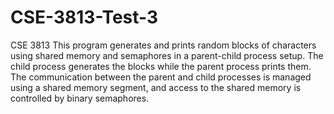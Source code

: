 # CSE-3813-Test-3
 CSE 3813
This program generates and prints random blocks of characters using shared memory and semaphores in a parent-child process setup. The child process generates the blocks while the parent process prints them. The communication between the parent and child processes is managed using a shared memory segment, and access to the shared memory is controlled by binary semaphores.